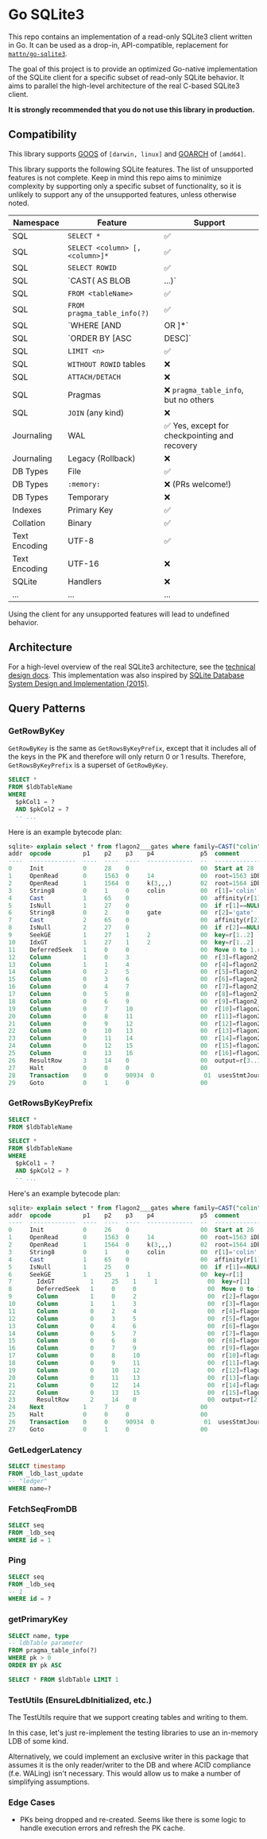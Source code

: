 # Go SQLite3

This repo contains an implementation of a read-only SQLite3 client written in Go. It can be used as a drop-in, API-compatible, replacement for [`mattn/go-sqlite3`](https://github.com/mattn/go-sqlite3).

The goal of this project is to provide an optimized Go-native implementation of the SQLite client for a specific subset of read-only SQLite behavior. It aims to parallel the high-level architecture of the real C-based SQLite3 client.

**It is strongly recommended that you do not use this library in production.**

## Compatibility

This library supports [GOOS](https://gist.github.com/asukakenji/f15ba7e588ac42795f421b48b8aede63) of `[darwin, linux]` and [GOARCH](https://gist.github.com/asukakenji/f15ba7e588ac42795f421b48b8aede63) of `[amd64]`.

This library supports the following SQLite features. The list of unsupported features is not complete. Keep in mind this repo aims to minimize complexity by supporting only a specific subset of functionality, so it is unlikely to support any of the unsupported features, unless otherwise noted.

| Namespace | Feature | Support |
| -- | -- | ---- |
| SQL | `SELECT *` | ✅ |
| SQL | `SELECT <column> [, <column>]*` | ✅ |
| SQL | `SELECT ROWID` | ✅ |
| SQL | `CAST(<column> AS BLOB|...)` | ✅ |
| SQL | `FROM <tableName>` | ✅ |
| SQL | `FROM pragma_table_info(?)` | ✅ |
| SQL | `WHERE <clause> [AND|OR <clause>]*` | ✅ |
| SQL | `ORDER BY <column> [ASC|DESC]` | ✅ |
| SQL | `LIMIT <n>` | ✅ |
| SQL | `WITHOUT ROWID` tables | ❌ |
| SQL | `ATTACH/DETACH` | ❌ |
| SQL | Pragmas | ❌ `pragma_table_info`, but no others |
| SQL | `JOIN` (any kind) | ❌ |
| Journaling | WAL | ✅ Yes, except for checkpointing and recovery |
| Journaling | Legacy (Rollback) | ❌ |
| DB Types | File | ✅ |
| DB Types | `:memory:` | ❌ (PRs welcome!) |
| DB Types | Temporary | ❌ |
| Indexes | Primary Key | ✅ |
| Collation | Binary | ✅ |
| Text Encoding | UTF-8 | ✅ |
| Text Encoding | UTF-16 | ❌ |
| SQLite | Handlers | ❌ |
| ... | ... | ... |

Using the client for any unsupported features will lead to undefined behavior.

## Architecture

For a high-level overview of the real SQLite3 architecture, see the [technical design docs](https://www.sqlite.org/arch.html). This implementation was also inspired by [SQLite Database System Design and Implementation (2015)](https://books.google.com/books?id=OEJ1CQAAQBAJ).

## Query Patterns

### GetRowByKey

`GetRowByKey` is the same as `GetRowsByKeyPrefix`, except that it includes all of the keys in the PK and therefore will only return 0 or 1 results. Therefore, `GetRowsByKeyPrefix` is a superset of `GetRowByKey`.

```sql
SELECT *
FROM $ldbTableName
WHERE
  $pkCol1 = ?
  AND $pkCol2 = ?
  -- ...
```

Here is an example bytecode plan:

```sql
sqlite> explain select * from flagon2___gates where family=CAST("colin" AS BLOB) and name=CAST("gate" as BLOB);
addr  opcode         p1    p2    p3    p4             p5  comment
----  -------------  ----  ----  ----  -------------  --  -------------
0     Init           0     28    0                    00  Start at 28
1     OpenRead       0     1563  0     14             00  root=1563 iDb=0; flagon2___gates
2     OpenRead       1     1564  0     k(3,,,)        02  root=1564 iDb=0; sqlite_autoindex_flagon2___gates_1
3     String8        0     1     0     colin          00  r[1]='colin'
4     Cast           1     65    0                    00  affinity(r[1])
5     IsNull         1     27    0                    00  if r[1]==NULL goto 27
6     String8        0     2     0     gate           00  r[2]='gate'
7     Cast           2     65    0                    00  affinity(r[2])
8     IsNull         2     27    0                    00  if r[2]==NULL goto 27
9     SeekGE         1     27    1     2              00  key=r[1..2]
10    IdxGT          1     27    1     2              00  key=r[1..2]
11    DeferredSeek   1     0     0                    00  Move 0 to 1.rowid if needed
12    Column         1     0     3                    00  r[3]=flagon2___gates.family
13    Column         1     1     4                    00  r[4]=flagon2___gates.name
14    Column         0     2     5                    00  r[5]=flagon2___gates.description
15    Column         0     3     6                    00  r[6]=flagon2___gates.id_type
16    Column         0     4     7                    00  r[7]=flagon2___gates.tier_list_id
17    Column         0     5     8                    00  r[8]=flagon2___gates.rollout
18    Column         0     6     9                    00  r[9]=flagon2___gates.salt
19    Column         0     7     10                   00  r[10]=flagon2___gates.open
20    Column         0     8     11                   00  r[11]=flagon2___gates.archived
21    Column         0     9     12                   00  r[12]=flagon2___gates.archived_at
22    Column         0     10    13                   00  r[13]=flagon2___gates.user_id
23    Column         0     11    14                   00  r[14]=flagon2___gates.user_type
24    Column         0     12    15                   00  r[15]=flagon2___gates.created_at
25    Column         0     13    16                   00  r[16]=flagon2___gates.updated_at
26    ResultRow      3     14    0                    00  output=r[3..16]
27    Halt           0     0     0                    00
28    Transaction    0     0     90934  0              01  usesStmtJournal=0
29    Goto           0     1     0                    00
```

### GetRowsByKeyPrefix

```sql
SELECT *
FROM $ldbTableName
```

```sql
SELECT *
FROM $ldbTableName
WHERE
  $pkCol1 = ?
  AND $pkCol2 = ?
  -- ...
```

Here's an example bytecode plan:

```sql
sqlite> explain select * from flagon2___gates where family=CAST("colin" AS BLOB);
addr  opcode         p1    p2    p3    p4             p5  comment
----  -------------  ----  ----  ----  -------------  --  -------------
0     Init           0     26    0                    00  Start at 26
1     OpenRead       0     1563  0     14             00  root=1563 iDb=0; flagon2___gates
2     OpenRead       1     1564  0     k(3,,,)        02  root=1564 iDb=0; sqlite_autoindex_flagon2___gates_1
3     String8        0     1     0     colin          00  r[1]='colin'
4     Cast           1     65    0                    00  affinity(r[1])
5     IsNull         1     25    0                    00  if r[1]==NULL goto 25
6     SeekGE         1     25    1     1              00  key=r[1]
7       IdxGT          1     25    1     1              00  key=r[1]
8       DeferredSeek   1     0     0                    00  Move 0 to 1.rowid if needed
9       Column         1     0     2                    00  r[2]=flagon2___gates.family
10      Column         1     1     3                    00  r[3]=flagon2___gates.name
11      Column         0     2     4                    00  r[4]=flagon2___gates.description
12      Column         0     3     5                    00  r[5]=flagon2___gates.id_type
13      Column         0     4     6                    00  r[6]=flagon2___gates.tier_list_id
14      Column         0     5     7                    00  r[7]=flagon2___gates.rollout
15      Column         0     6     8                    00  r[8]=flagon2___gates.salt
16      Column         0     7     9                    00  r[9]=flagon2___gates.open
17      Column         0     8     10                   00  r[10]=flagon2___gates.archived
18      Column         0     9     11                   00  r[11]=flagon2___gates.archived_at
19      Column         0     10    12                   00  r[12]=flagon2___gates.user_id
20      Column         0     11    13                   00  r[13]=flagon2___gates.user_type
21      Column         0     12    14                   00  r[14]=flagon2___gates.created_at
22      Column         0     13    15                   00  r[15]=flagon2___gates.updated_at
23      ResultRow      2     14    0                    00  output=r[2..15]
24    Next           1     7     0                    00
25    Halt           0     0     0                    00
26    Transaction    0     0     90934  0              01  usesStmtJournal=0
27    Goto           0     1     0                    00
```

### GetLedgerLatency

```sql
SELECT timestamp
FROM _ldb_last_update
-- "ledger"
WHERE name=?
```

### FetchSeqFromDB

```sql
SELECT seq
FROM _ldb_seq
WHERE id = 1
```

### Ping

```sql
SELECT seq
FROM _ldb_seq
-- 1
WHERE id = ?
```

### getPrimaryKey

```sql
SELECT name, type
-- ldbTable parameter
FROM pragma_table_info(?)
WHERE pk > 0
ORDER BY pk ASC
```

```sql
SELECT * FROM $ldbTable LIMIT 1
```

### TestUtils (EnsureLdbInitialized, etc.)

The TestUtils require that we support creating tables and writing to them.

In this case, let's just re-implement the testing libraries to use an in-memory LDB of some kind.

Alternatively, we could implement an exclusive writer in this package that assumes it is the only reader/writer to the DB and where ACID compliance (f.e. WALing) isn't necessary. This would allow us to make a number of simplifying assumptions.

### Edge Cases

- PKs being dropped and re-created. Seems like there is some logic to handle execution errors and refresh the PK cache.

